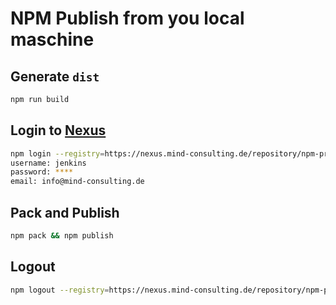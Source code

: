 # NPM Publish from you local maschine

## Generate `dist`
```bash
npm run build
```

## Login to [Nexus](https://nexus.mind-consulting.de)
```bash
npm login --registry=https://nexus.mind-consulting.de/repository/npm-private/
username: jenkins
password: ****
email: info@mind-consulting.de
```

## Pack and Publish
```bash
npm pack && npm publish
```
## Logout
```bash
npm logout --registry=https://nexus.mind-consulting.de/repository/npm-private/
```